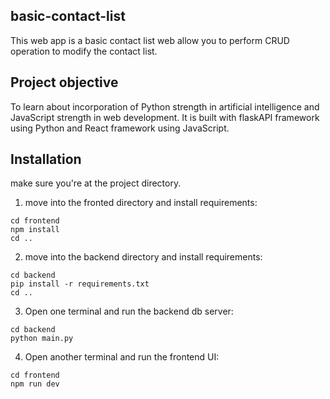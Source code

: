 ## basic-contact-list

This web app is a basic contact list web allow you to perform CRUD operation to modify the contact list. 

## Project objective

To learn about incorporation of Python strength in artificial intelligence and JavaScript strength in web development.
It is built with flaskAPI framework using Python and React framework using JavaScript.

## Installation

make sure you're at the project directory.

1. move into the fronted directory and install requirements:
```
cd frontend
npm install
cd ..
```

2. move into the backend directory and install requirements:
```
cd backend
pip install -r requirements.txt
cd ..
```

3. Open one terminal and run the backend db server:
```
cd backend
python main.py
```

4. Open another terminal and run the frontend UI:
```
cd frontend
npm run dev
```